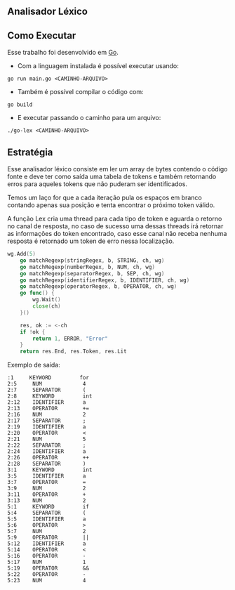 ## Analisador Léxico

## Como Executar

Esse trabalho foi desenvolvido em [Go](https://go.dev/).

- Com a linguagem instalada é possível executar usando:
```
go run main.go <CAMINHO-ARQUIVO>
```

- Também é possível compilar o código com:
```
go build
```

- E executar passando o caminho para um arquivo:
```
./go-lex <CAMINHO-ARQUIVO>
```

## Estratégia

Esse analisador léxico consiste em ler um array de bytes contendo o código fonte e deve ter como saída uma tabela de tokens e também retornando erros para aqueles tokens que não puderam ser identificados.

Temos um laço for que a cada iteração pula os espaços em branco contando apenas sua posição e tenta encontrar o próximo token válido.

A função Lex cria uma thread para cada tipo de token e aguarda o retorno no canal de resposta, no caso de sucesso uma dessas threads irá retornar as informações do token encontrado, caso esse canal não receba nenhuma resposta é retornado um token de erro nessa localização.
```go
wg.Add(5)
	go matchRegexp(stringRegex, b, STRING, ch, wg)
	go matchRegexp(numberRegex, b, NUM, ch, wg)
	go matchRegexp(separatorRegex, b, SEP, ch, wg)
	go matchRegexp(identifierRegex, b, IDENTIFIER, ch, wg)
	go matchRegexp(operatorRegex, b, OPERATOR, ch, wg)
	go func() {
		wg.Wait()
		close(ch)
	}()

	res, ok := <-ch
	if !ok {
		return 1, ERROR, "Error"
	}
	return res.End, res.Token, res.Lit
``` 
Exemplo de saída:
```
:1     KEYWORD         for
2:5     NUM             4
2:7     SEPARATOR       (
2:8     KEYWORD         int
2:12    IDENTIFIER      a
2:13    OPERATOR        +=
2:16    NUM             2
2:17    SEPARATOR       ;
2:19    IDENTIFIER      a
2:20    OPERATOR        <
2:21    NUM             5
2:22    SEPARATOR       ;
2:24    IDENTIFIER      a
2:26    OPERATOR        ++
2:28    SEPARATOR       )
3:1     KEYWORD         int
3:5     IDENTIFIER      a
3:7     OPERATOR        =
3:9     NUM             2
3:11    OPERATOR        +
3:13    NUM             2
5:1     KEYWORD         if
5:4     SEPARATOR       (
5:5     IDENTIFIER      a
5:6     OPERATOR        >
5:7     NUM             2
5:9     OPERATOR        ||
5:12    IDENTIFIER      a
5:14    OPERATOR        <
5:16    OPERATOR        -
5:17    NUM             1
5:19    OPERATOR        &&
5:22    OPERATOR        -
5:23    NUM             4
```
